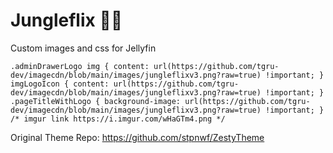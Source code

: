 # Jungleflix 🌴✨

Custom images and css for Jellyfin

```
.adminDrawerLogo img { content: url(https://github.com/tgru-dev/imagecdn/blob/main/images/jungleflixv3.png?raw=true) !important; } imgLogoIcon { content: url(https://github.com/tgru-dev/imagecdn/blob/main/images/jungleflixv3.png?raw=true) !important; } .pageTitleWithLogo { background-image: url(https://github.com/tgru-dev/imagecdn/blob/main/images/jungleflixv3.png?raw=true) !important; } /* imgur link https://i.imgur.com/wHaGTm4.png */
```
Original Theme Repo:
https://github.com/stpnwf/ZestyTheme
